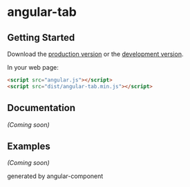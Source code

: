 # angular-tab


## Getting Started

Download the [production version][min] or the [development version][max].

[min]: https://raw.github.com/ariesjia/angular-tab/master/dist/angular-angular-tab.min.js
[max]: https://raw.github.com/ariesjia/angular-tab/master/dist/angular-angular-tab.js

In your web page:

```html
<script src="angular.js"></script>
<script src="dist/angular-tab.min.js"></script>
```

## Documentation
_(Coming soon)_

## Examples
_(Coming soon)_


generated by angular-component

